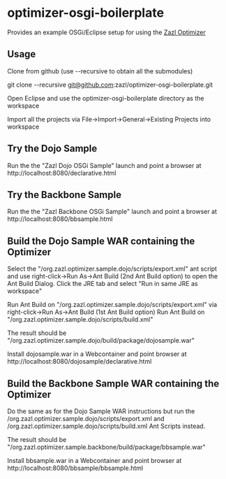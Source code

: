 # optimizer-osgi-boilerplate

Provides an example OSGi/Eclipse setup for using the [Zazl Optimizer](https://github.com/zazl/optimizer)

## Usage

Clone from github (use --recursive to obtain all the submodules)

git clone --recursive git@github.com:zazl/optimizer-osgi-boilerplate.git

Open Eclipse and use the optimizer-osgi-boilerplate directory as the workspace

Import all the projects via File->Import->General->Existing Projects into workspace

## Try the Dojo Sample

Run the the "Zazl Dojo OSGi Sample" launch and point a browser at http://localhost:8080/declarative.html

## Try the Backbone Sample

Run the the "Zazl Backbone OSGi Sample" launch and point a browser at http://localhost:8080/bbsample.html

## Build the Dojo Sample WAR containing the Optimizer

Select the "/org.zazl.optimizer.sample.dojo/scripts/export.xml" ant script and use right-click->Run As->Ant Build (2nd Ant Build option) to open the Ant Build Dialog. 
Click the JRE tab and select "Run in same JRE as workspace"

Run Ant Build on "/org.zazl.optimizer.sample.dojo/scripts/export.xml" via right-click->Run As->Ant Build (1st Ant Build option)
Run Ant Build on "/org.zazl.optimizer.sample.dojo/scripts/build.xml"

The result should be "/org.zazl.optimizer.sample.dojo/build/package/dojosample.war"

Install dojosample.war in a Webcontainer and point browser at http://localhost:8080/dojosample/declarative.html

## Build the Backbone Sample WAR containing the Optimizer

Do the same as for the Dojo Sample WAR instructions but run the /org.zazl.optimizer.sample.dojo/scripts/export.xml and /org.zazl.optimizer.sample.dojo/scripts/build.xml Ant
Scripts instead.

The result should be "/org.zazl.optimizer.sample.backbone/build/package/bbsample.war"

Install bbsample.war in a Webcontainer and point browser at http://localhost:8080/bbsample/bbsample.html
